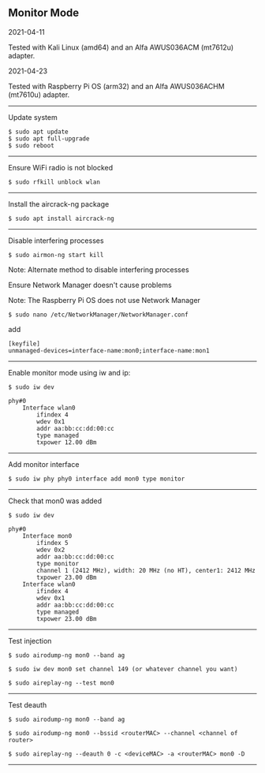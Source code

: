 ## Monitor Mode

2021-04-11

Tested with Kali Linux (amd64) and an Alfa AWUS036ACM (mt7612u) adapter.

2021-04-23

Tested with Raspberry Pi OS (arm32) and an Alfa AWUS036ACHM (mt7610u) adapter.

-----
Update system
```
$ sudo apt update
$ sudo apt full-upgrade
$ sudo reboot
```

-----
Ensure WiFi radio is not blocked
```
$ sudo rfkill unblock wlan
```

-----
Install the aircrack-ng package
```
$ sudo apt install aircrack-ng
```

-----
Disable interfering processes
```
$ sudo airmon-ng start kill
```
Note: Alternate method to disable interfering processes

Ensure Network Manager doesn't cause problems

Note: The Raspberry Pi OS does not use Network Manager
```
$ sudo nano /etc/NetworkManager/NetworkManager.conf
```
add
```
[keyfile]
unmanaged-devices=interface-name:mon0;interface-name:mon1
```

-----
Enable monitor mode using iw and ip:
```
$ sudo iw dev
```
```
phy#0
	Interface wlan0
		ifindex 4
		wdev 0x1
		addr aa:bb:cc:dd:00:cc
		type managed
		txpower 12.00 dBm
```

-----
Add monitor interface
```
$ sudo iw phy phy0 interface add mon0 type monitor
```

-----
Check that mon0 was added
```
$ sudo iw dev
```
```
phy#0
	Interface mon0
		ifindex 5
		wdev 0x2
		addr aa:bb:cc:dd:00:cc
		type monitor
		channel 1 (2412 MHz), width: 20 MHz (no HT), center1: 2412 MHz
		txpower 23.00 dBm
	Interface wlan0
		ifindex 4
		wdev 0x1
		addr aa:bb:cc:dd:00:cc
		type managed
		txpower 23.00 dBm
```

-----
Test injection
```
$ sudo airodump-ng mon0 --band ag

$ sudo iw dev mon0 set channel 149 (or whatever channel you want)

$ sudo aireplay-ng --test mon0
```

-----
Test deauth
```
$ sudo airodump-ng mon0 --band ag

$ sudo airodump-ng mon0 --bssid <routerMAC> --channel <channel of router>

$ sudo aireplay-ng --deauth 0 -c <deviceMAC> -a <routerMAC> mon0 -D
```

-----
